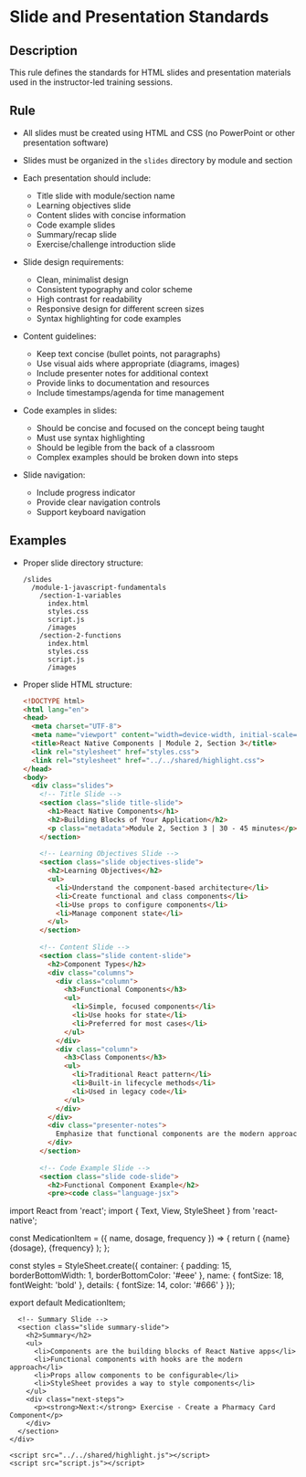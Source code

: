 # Slide and Presentation Standards

## Description
This rule defines the standards for HTML slides and presentation materials used in the instructor-led training sessions.

## Rule
- All slides must be created using HTML and CSS (no PowerPoint or other presentation software)
- Slides must be organized in the `slides` directory by module and section
- Each presentation should include:
  - Title slide with module/section name
  - Learning objectives slide
  - Content slides with concise information
  - Code example slides
  - Summary/recap slide
  - Exercise/challenge introduction slide

- Slide design requirements:
  - Clean, minimalist design
  - Consistent typography and color scheme
  - High contrast for readability
  - Responsive design for different screen sizes
  - Syntax highlighting for code examples

- Content guidelines:
  - Keep text concise (bullet points, not paragraphs)
  - Use visual aids where appropriate (diagrams, images)
  - Include presenter notes for additional context
  - Provide links to documentation and resources
  - Include timestamps/agenda for time management

- Code examples in slides:
  - Should be concise and focused on the concept being taught
  - Must use syntax highlighting
  - Should be legible from the back of a classroom
  - Complex examples should be broken down into steps

- Slide navigation:
  - Include progress indicator
  - Provide clear navigation controls
  - Support keyboard navigation

## Examples
- Proper slide directory structure:
  ```
  /slides
    /module-1-javascript-fundamentals
      /section-1-variables
        index.html
        styles.css
        script.js
        /images
      /section-2-functions
        index.html
        styles.css
        script.js
        /images
  ```

- Proper slide HTML structure:
  ```html
  <!DOCTYPE html>
  <html lang="en">
  <head>
    <meta charset="UTF-8">
    <meta name="viewport" content="width=device-width, initial-scale=1.0">
    <title>React Native Components | Module 2, Section 3</title>
    <link rel="stylesheet" href="styles.css">
    <link rel="stylesheet" href="../../shared/highlight.css">
  </head>
  <body>
    <div class="slides">
      <!-- Title Slide -->
      <section class="slide title-slide">
        <h1>React Native Components</h1>
        <h2>Building Blocks of Your Application</h2>
        <p class="metadata">Module 2, Section 3 | 30 - 45 minutes</p>
      </section>
      
      <!-- Learning Objectives Slide -->
      <section class="slide objectives-slide">
        <h2>Learning Objectives</h2>
        <ul>
          <li>Understand the component-based architecture</li>
          <li>Create functional and class components</li>
          <li>Use props to configure components</li>
          <li>Manage component state</li>
        </ul>
      </section>
      
      <!-- Content Slide -->
      <section class="slide content-slide">
        <h2>Component Types</h2>
        <div class="columns">
          <div class="column">
            <h3>Functional Components</h3>
            <ul>
              <li>Simple, focused components</li>
              <li>Use hooks for state</li>
              <li>Preferred for most cases</li>
            </ul>
          </div>
          <div class="column">
            <h3>Class Components</h3>
            <ul>
              <li>Traditional React pattern</li>
              <li>Built-in lifecycle methods</li>
              <li>Used in legacy code</li>
            </ul>
          </div>
        </div>
        <div class="presenter-notes">
          Emphasize that functional components are the modern approach, but understanding class components is important for maintaining existing codebases.
        </div>
      </section>
      
      <!-- Code Example Slide -->
      <section class="slide code-slide">
        <h2>Functional Component Example</h2>
        <pre><code class="language-jsx">
import React from 'react';
import { Text, View, StyleSheet } from 'react-native';

const MedicationItem = ({ name, dosage, frequency }) => {
  return (
    <View style={styles.container}>
      <Text style={styles.name}>{name}</Text>
      <Text style={styles.details}>{dosage}, {frequency}</Text>
    </View>
  );
};

const styles = StyleSheet.create({
  container: {
    padding: 15,
    borderBottomWidth: 1,
    borderBottomColor: '#eee'
  },
  name: {
    fontSize: 18,
    fontWeight: 'bold'
  },
  details: {
    fontSize: 14,
    color: '#666'
  }
});

export default MedicationItem;
        </code></pre>
      </section>
      
      <!-- Summary Slide -->
      <section class="slide summary-slide">
        <h2>Summary</h2>
        <ul>
          <li>Components are the building blocks of React Native apps</li>
          <li>Functional components with hooks are the modern approach</li>
          <li>Props allow components to be configurable</li>
          <li>StyleSheet provides a way to style components</li>
        </ul>
        <div class="next-steps">
          <p><strong>Next:</strong> Exercise - Create a Pharmacy Card Component</p>
        </div>
      </section>
    </div>
    
    <script src="../../shared/highlight.js"></script>
    <script src="script.js"></script>
  </body>
  </html>
  